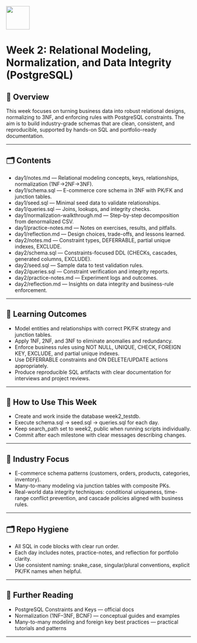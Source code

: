 <img src="https://r2cdn.perplexity.ai/pplx-full-logo-primary-dark%402x.png" style="height:64px;margin-right:32px"/>

# Week 2: Relational Modeling, Normalization, and Data Integrity (PostgreSQL)

## 📅 Overview

This week focuses on turning business data into robust relational designs, normalizing to 3NF, and enforcing rules with PostgreSQL constraints. The aim is to build industry-grade schemas that are clean, consistent, and reproducible, supported by hands-on SQL and portfolio-ready documentation.

***

## 🗂️ Contents

- day1/notes.md — Relational modeling concepts, keys, relationships, normalization (1NF→2NF→3NF).
- day1/schema.sql — E-commerce core schema in 3NF with PK/FK and junction tables.
- day1/seed.sql — Minimal seed data to validate relationships.
- day1/queries.sql — Joins, lookups, and integrity checks.
- day1/normalization-walkthrough.md — Step-by-step decomposition from denormalized CSV.
- day1/practice-notes.md — Notes on exercises, results, and pitfalls.
- day1/reflection.md — Design choices, trade-offs, and lessons learned.
- day2/notes.md — Constraint types, DEFERRABLE, partial unique indexes, EXCLUDE.
- day2/schema.sql — Constraints-focused DDL (CHECKs, cascades, generated columns, EXCLUDE).
- day2/seed.sql — Sample data to test validation rules.
- day2/queries.sql — Constraint verification and integrity reports.
- day2/practice-notes.md — Experiment logs and outcomes.
- day2/reflection.md — Insights on data integrity and business-rule enforcement.

***

## 🚩 Learning Outcomes

- Model entities and relationships with correct PK/FK strategy and junction tables.
- Apply 1NF, 2NF, and 3NF to eliminate anomalies and redundancy.
- Enforce business rules using NOT NULL, UNIQUE, CHECK, FOREIGN KEY, EXCLUDE, and partial unique indexes.
- Use DEFERRABLE constraints and ON DELETE/UPDATE actions appropriately.
- Produce reproducible SQL artifacts with clear documentation for interviews and project reviews.

***

## 🧭 How to Use This Week

- Create and work inside the database week2_testdb.
- Execute schema.sql → seed.sql → queries.sql for each day.
- Keep search_path set to week2, public when running scripts individually.
- Commit after each milestone with clear messages describing changes.

***

## 🧩 Industry Focus

- E-commerce schema patterns (customers, orders, products, categories, inventory).
- Many-to-many modeling via junction tables with composite PKs.
- Real-world data integrity techniques: conditional uniqueness, time-range conflict prevention, and cascade policies aligned with business rules.

***

## 🗂️ Repo Hygiene

- All SQL in code blocks with clear run order.
- Each day includes notes, practice-notes, and reflection for portfolio clarity.
- Use consistent naming: snake_case, singular/plural conventions, explicit PK/FK names when helpful.

***

## 🔗 Further Reading

- PostgreSQL Constraints and Keys — official docs
- Normalization (1NF–3NF, BCNF) — conceptual guides and examples
- Many-to-many modeling and foreign key best practices — practical tutorials and patterns

---
